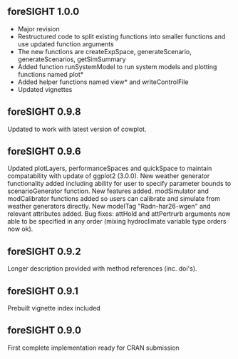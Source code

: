 foreSIGHT 1.0.0
----------------------------------------------------------------
- Major revision
- Restructured code to split existing functions into smaller functions and use updated function arguments
- The new functions are createExpSpace, generateScenario, generateScenarios, getSimSummary
- Added function runSystemModel to run system models and plotting functions named plot*
- Added helper functions named view* and writeControlFile
- Updated vignettes


foreSIGHT 0.9.8
----------------------------------------------------------------
Updated to work with latest version of cowplot.


foreSIGHT 0.9.6
----------------------------------------------------------------
Updated plotLayers, performanceSpaces and quickSpace to maintain compatability with update of ggplot2 (3.0.0).
New weather generator functionality added including ability for user to specify parameter bounds to scenarioGenerator function.
New features added. modSimulator and modCalibrator functions added so users can calibrate and simulate from weather generators directly.
New modelTag "Radn-har26-wgen" and relevant attributes added.
Bug fixes: attHold and attPertrurb arguments now able to be specified in any order (mixing hydroclimate variable type orders now ok).

foreSIGHT 0.9.2
----------------------------------------------------------------
Longer description provided with method references (inc. doi's).

foreSIGHT 0.9.1
----------------------------------------------------------------
Prebuilt vignette index included

foreSIGHT 0.9.0
----------------------------------------------------------------
First complete implementation ready for CRAN submission
